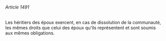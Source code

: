 ###### Article 1491

Les héritiers des époux exercent, en cas de dissolution de la communauté, les mêmes droits que celui des époux qu'ils représentent et sont soumis aux mêmes obligations.

